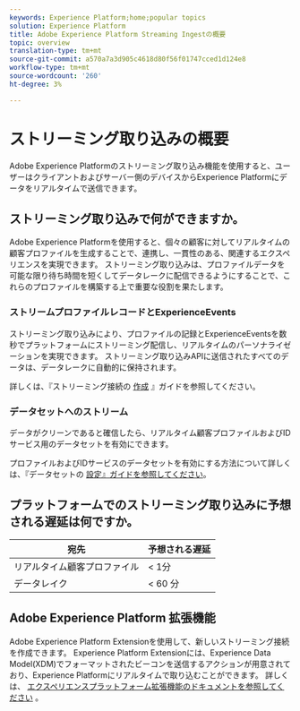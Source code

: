 ```yaml
---
keywords: Experience Platform;home;popular topics
solution: Experience Platform
title: Adobe Experience Platform Streaming Ingestの概要
topic: overview
translation-type: tm+mt
source-git-commit: a570a7a3d905c4618d80f56f01747cced1d124e8
workflow-type: tm+mt
source-wordcount: '260'
ht-degree: 3%

---
```



# ストリーミング取り込みの概要

Adobe Experience Platformのストリーミング取り込み機能を使用すると、ユーザーはクライアントおよびサーバー側のデバイスからExperience Platformにデータをリアルタイムで送信できます。

## ストリーミング取り込みで何ができますか。

Adobe Experience Platformを使用すると、個々の顧客に対してリアルタイムの顧客プロファイルを生成することで、連携し、一貫性のある、関連するエクスペリエンスを実現できます。 ストリーミング取り込みは、プロファイルデータを可能な限り待ち時間を短くしてデータレークに配信できるようにすることで、これらのプロファイルを構築する上で重要な役割を果たします。

### ストリームプロファイルレコードとExperienceEvents

ストリーミング取り込みにより、プロファイルの記録とExperienceEventsを数秒でプラットフォームにストリーミング配信し、リアルタイムのパーソナライゼーションを実現できます。 ストリーミング取り込みAPIに送信されたすべてのデータは、データレークに自動的に保持されます。

詳しくは、『ストリーミング接続の [作成](../tutorials/create-streaming-connection.md) 』ガイドを参照してください。

### データセットへのストリーム

データがクリーンであると確信したら、リアルタイム顧客プロファイルおよびIDサービス用のデータセットを有効にできます。

プロファイルおよびIDサービスのデータセットを有効にする方法について詳しくは、『データセットの [設定』ガイドを参照してください](../../profile/tutorials/dataset-configuration.md)。

## プラットフォームでのストリーミング取り込みに予想される遅延は何ですか。

| 宛先 | 予想される遅延 |
| --------- | ---------------- |
| リアルタイム顧客プロファイル | &lt; 1分 |
| データレイク | &lt; 60 分 |

## Adobe Experience Platform 拡張機能

Adobe Experience Platform Extensionを使用して、新しいストリーミング接続を作成できます。 Experience Platform Extensionには、Experience Data Model(XDM)でフォーマットされたビーコンを送信するアクションが用意されており、Experience Platformにリアルタイムで取り込むことができます。 詳しくは、 [エクスペリエンスプラットフォーム拡張機能のドキュメントを参照してください](https://docs.adobe.com/content/help/en/launch/using/extensions-ref/adobe-extension/adobe-experience-platform-extension.html) 。